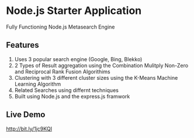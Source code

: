 # Node.js Starter Application

Fully Functioning Node.js Metasearch Engine

## Features

1. Uses 3 popular search engine (Google, Bing, Blekko)
2. 2 Types of Result aggregation using the Combination Mulitply Non-Zero and Reciprocal Rank Fusion Algorithims
3. Clustering with 3 different cluster sizes using the K-Means Machine Learning Algorithm
4. Related Searches using differnt techniques
5. Built using Node.js and the express.js framwork

## Live Demo

http://bit.ly/1jc9KQI
